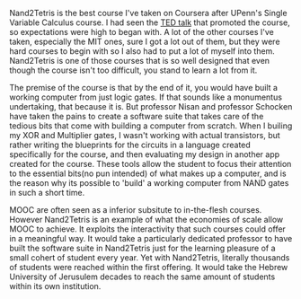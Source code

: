 Nand2Tetris is the best course I've taken on Coursera after UPenn's Single Variable Calculus course. I had seen the [TED talk](https://www.youtube.com/watch?v=iE7YRHxwoDs) that promoted the course, so expectations were high to began with. A lot of the other courses I've taken, especially the MIT ones, sure I got a lot out of them, but they were hard courses to begin with so I also had to put a lot of myself into them. Nand2Tetris is one of those courses that is so well designed that even though the course isn't too difficult, you stand to learn a lot from it.

The premise of the course is that by the end of it, you would have built a working computer from just logic gates. If that sounds like a monumentus undertaking, that because it is. But professor Nisan and professor Schocken have taken the pains to create a software suite that takes care of the tedious bits that come with building a computer from scratch. When I builing my XOR and Multiplier gates, I wasn't working with actual transistors, but rather writing the blueprints for the circuits in a language created specifically for the course, and then evaluating my design in another app created for the course. These tools allow the student to focus their attention to the essential bits(no pun intended) of what makes up a computer, and is the reason why its possible to 'build' a working computer from NAND gates in such a short time. 

MOOC are often seen as a inferior subsitute to in-the-flesh courses. However Nand2Tetris is an example of what the economies of scale allow MOOC to achieve. It exploits the interactivity that such courses could offer in a meaningful way. It would take a particularly dedicated professor to have built the software suite in Nand2Tetris just for the learning pleasure of a small cohert of student every year. Yet with Nand2Tetris, literally thousands of students were reached within the first offering. It would take the Hebrew University of Jerusulem decades to reach the same amount of students within its own institution.
